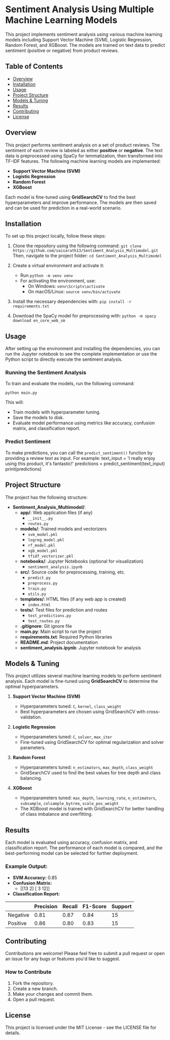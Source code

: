 # Sentiment Analysis Using Multiple Machine Learning Models

This project implements sentiment analysis using various machine learning models including Support Vector Machine (SVM), Logistic Regression, Random Forest, and XGBoost. The models are trained on text data to predict sentiment (positive or negative) from product reviews.

## Table of Contents
- [Overview](#overview)
- [Installation](#installation)
- [Usage](#usage)
- [Project Structure](#project-structure)
- [Models & Tuning](#models--tuning)
- [Results](#results)
- [Contributing](#contributing)
- [License](#license)

## Overview

This project performs sentiment analysis on a set of product reviews. The sentiment of each review is labeled as either **positive** or **negative**. The text data is preprocessed using SpaCy for lemmatization, then transformed into TF-IDF features. The following machine learning models are implemented:

- **Support Vector Machine (SVM)**
- **Logistic Regression**
- **Random Forest**
- **XGBoost**

Each model is fine-tuned using **GridSearchCV** to find the best hyperparameters and improve performance. The models are then saved and can be used for prediction in a real-world scenario.

## Installation

To set up this project locally, follow these steps:

1. Clone the repository using the following command:
   `git clone https://github.com/saisarath13/Sentiment_Analysis_Multimodel.git`
   Then, navigate to the project folder:
   `cd Sentiment_Analysis_Multimodel`

2. Create a virtual environment and activate it:
   - Run `python -m venv venv`
   - For activating the environment, use:
     - On Windows: `venv\Scripts\activate`
     - On macOS/Linux: `source venv/bin/activate`

3. Install the necessary dependencies with:
   `pip install -r requirements.txt`

4. Download the SpaCy model for preprocessing with:
   `python -m spacy download en_core_web_sm`

## Usage

After setting up the environment and installing the dependencies, you can run the Jupyter notebook to see the complete implementation or use the Python script to directly execute the sentiment analysis.

### Running the Sentiment Analysis

To train and evaluate the models, run the following command:

`python main.py`

This will:
- Train models with hyperparameter tuning.
- Save the models to disk.
- Evaluate model performance using metrics like accuracy, confusion matrix, and classification report.

### Predict Sentiment

To make predictions, you can call the `predict_sentiment()` function by providing a review text as input. For example:
text_input = 'I really enjoy using this product, it's fantastic!' predictions = predict_sentiment(text_input) print(predictions)

## Project Structure

The project has the following structure:

- **Sentiment_Analysis_Multimodel/**:
  - **app/**: Web application files (if any)
    - `__init__.py`
    - `routes.py`
  - **models/**: Trained models and vectorizers
    - `svm_model.pkl`
    - `logreg_model.pkl`
    - `rf_model.pkl`
    - `xgb_model.pkl`
    - `tfidf_vectorizer.pkl`
  - **notebooks/**: Jupyter Notebooks (optional for visualization)
    - `sentiment_analysis.ipynb`
  - **src/**: Source code for preprocessing, training, etc.
    - `predict.py`
    - `preprocess.py`
    - `train.py`
    - `utils.py`
  - **templates/**: HTML files (if any web app is created)
    - `index.html`
  - **tests/**: Test files for prediction and routes
    - `test_predictions.py`
    - `test_routes.py`
  - **.gitignore**: Git ignore file
  - **main.py**: Main script to run the project
  - **requirements.txt**: Required Python libraries
  - **README.md**: Project documentation
  - **sentiment_analysis.ipynb**: Jupyter notebook for analysis

## Models & Tuning

This project utilizes several machine learning models to perform sentiment analysis. Each model is fine-tuned using **GridSearchCV** to determine the optimal hyperparameters.

1. **Support Vector Machine (SVM)**
   - Hyperparameters tuned: `C`, `kernel`, `class_weight`
   - Best hyperparameters are chosen using GridSearchCV with cross-validation.

2. **Logistic Regression**
   - Hyperparameters tuned: `C`, `solver`, `max_iter`
   - Fine-tuned using GridSearchCV for optimal regularization and solver parameters.

3. **Random Forest**
   - Hyperparameters tuned: `n_estimators`, `max_depth`, `class_weight`
   - GridSearchCV used to find the best values for tree depth and class balancing.

4. **XGBoost**
   - Hyperparameters tuned: `max_depth`, `learning_rate`, `n_estimators`, `subsample`, `colsample_bytree`, `scale_pos_weight`
   - The XGBoost model is trained with GridSearchCV for better handling of class imbalance and overfitting.

## Results

Each model is evaluated using accuracy, confusion matrix, and classification report. The performance of each model is compared, and the best-performing model can be selected for further deployment.

### Example Output:
- **SVM Accuracy:** 0.85
- **Confusion Matrix:**
  - [[13  2]
     [ 3 12]]
- **Classification Report:**

|               | Precision | Recall | F1-Score | Support |
|---------------|-----------|--------|----------|---------|
| Negative      | 0.81      | 0.87   | 0.84     | 15      |
| Positive      | 0.86      | 0.80   | 0.83     | 15      |

## Contributing

Contributions are welcome! Please feel free to submit a pull request or open an issue for any bugs or features you'd like to suggest.

### How to Contribute
1. Fork the repository.
2. Create a new branch.
3. Make your changes and commit them.
4. Open a pull request.

## License

This project is licensed under the MIT License - see the LICENSE file for details.


